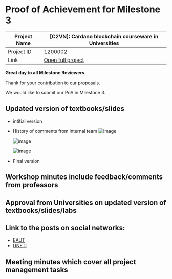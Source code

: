 #  Proof of Achievement for Milestone 3
|  Project Name |  [C2VN]: Cardano blockchain courseware in Universities |
| ------------ | ------------ |
| Project ID  | 1200002  |
|  Link  |  [Open full project](https://projectcatalyst.io/funds/12/f12-cardano-open-ecosystem/c2vn-cardano-blockchain-courseware-in-universities) |



**Great day to all Milestone Reviewers.**

Thank for your contribution to our proposals.

We would like to submit our PoA in Milestone 3.

## Updated version of textbooks/slides
- intitial version
- History of comments from internal team
  ![image](https://github.com/user-attachments/assets/03eaf1b1-6425-4fd9-bdd1-2a1ec08dbd98)

  ![image](https://github.com/user-attachments/assets/8c6e3d8d-6948-4004-90d5-380f47953fcc)

  ![image](https://github.com/user-attachments/assets/4f24171b-69c4-4c64-a5b9-854309258a89)


- Final version
## Workshop minutes include feedback/comments from professors
## Approval from Universities on updated version of textbooks/slides/labs
## Link to the posts on social networks:
- [EAUT](https://www.facebook.com/share/p/12Gjag8R47X/)
- [UNETI](https://www.facebook.com/share/p/1EUSiknjYA/)
## Meeting minutes which cover all project management tasks
